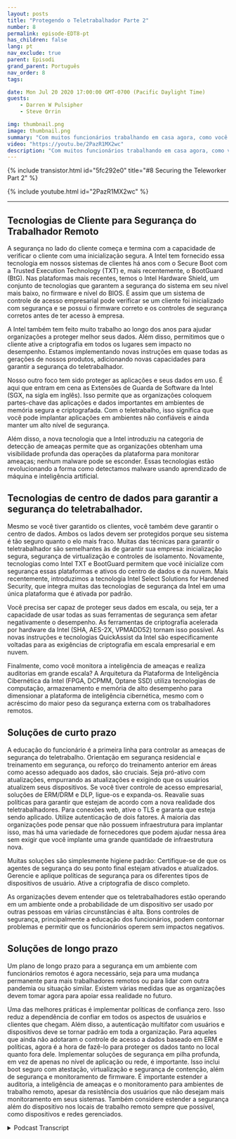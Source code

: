 ```yaml
---
layout: posts
title: "Protegendo o Teletrabalhador Parte 2"
number: 8
permalink: episode-EDT8-pt
has_children: false
lang: pt
nav_exclude: true
parent: Episodi
grand_parent: Português
nav_order: 8
tags:

date: Mon Jul 20 2020 17:00:00 GMT-0700 (Pacific Daylight Time)
guests:
    - Darren W Pulsipher
    - Steve Orrin

img: thumbnail.png
image: thumbnail.png
summary: "Com muitos funcionários trabalhando em casa agora, como você se certifica de que eles estão trabalhando com segurança e ainda lhes dá a flexibilidade necessária para concluir seus trabalhos? Neste episódio, Darren e convidado especial Steve Orrin, CTO da Intel Federal, discutem como aproveitar a tecnologia Intel para ajudar efetivamente a garantir a segurança do teletrabalhador."
video: "https://youtu.be/2PazR1MX2wc"
description: "Com muitos funcionários trabalhando em casa agora, como você se certifica de que eles estão trabalhando com segurança e ainda lhes dá a flexibilidade necessária para concluir seus trabalhos? Neste episódio, Darren e convidado especial Steve Orrin, CTO da Intel Federal, discutem como aproveitar a tecnologia Intel para ajudar efetivamente a garantir a segurança do teletrabalhador."
---
```


<div>
{% include transistor.html id="5fc292e0" title="#8 Securing the Teleworker Part 2" %}

{% include youtube.html id="2PazR1MX2wc" %}
</div>

---

## Tecnologias de Cliente para Segurança do Trabalhador Remoto

A segurança no lado do cliente começa e termina com a capacidade de verificar o cliente com uma inicialização segura. A Intel tem fornecido essa tecnologia em nossos sistemas de clientes há anos com o Secure Boot com a Trusted Execution Technology (TXT) e, mais recentemente, o BootGuard (BtG). Nas plataformas mais recentes, temos o Intel Hardware Shield, um conjunto de tecnologias que garantem a segurança do sistema em seu nível mais baixo, no firmware e nível do BIOS. É assim que um sistema de controle de acesso empresarial pode verificar se um cliente foi inicializado com segurança e se possui o firmware correto e os controles de segurança corretos antes de ter acesso à empresa.

A Intel também tem feito muito trabalho ao longo dos anos para ajudar organizações a proteger melhor seus dados. Além disso, permitimos que o cliente ative a criptografia em todos os lugares sem impacto no desempenho. Estamos implementando novas instruções em quase todas as gerações de nossos produtos, adicionando novas capacidades para garantir a segurança do teletrabalhador.

Nosso outro foco tem sido proteger as aplicações e seus dados em uso. É aqui que entram em cena as Extensões de Guarda de Software da Intel (SGX, na sigla em inglês). Isso permite que as organizações coloquem partes-chave das aplicações e dados importantes em ambientes de memória segura e criptografada. Com o teletrabalho, isso significa que você pode implantar aplicações em ambientes não confiáveis e ainda manter um alto nível de segurança.

Além disso, a nova tecnologia que a Intel introduziu na categoria de detecção de ameaças permite que as organizações obtenham uma visibilidade profunda das operações da plataforma para monitorar ameaças; nenhum malware pode se esconder. Essas tecnologias estão revolucionando a forma como detectamos malware usando aprendizado de máquina e inteligência artificial.

## Tecnologias de centro de dados para garantir a segurança do teletrabalhador.

Mesmo se você tiver garantido os clientes, você também deve garantir o centro de dados. Ambos os lados devem ser protegidos porque seu sistema é tão seguro quanto o elo mais fraco. Muitas das técnicas para garantir o teletrabalhador são semelhantes às de garantir sua empresa: inicialização segura, segurança de virtualização e controles de isolamento. Novamente, tecnologias como Intel TXT e BootGuard permitem que você inicialize com segurança essas plataformas e ativos do centro de dados e da nuvem. Mais recentemente, introduzimos a tecnologia Intel Select Solutions for Hardened Security, que integra muitas das tecnologias de segurança da Intel em uma única plataforma que é ativada por padrão.

Você precisa ser capaz de proteger seus dados em escala, ou seja, ter a capacidade de usar todas as suas ferramentas de segurança sem afetar negativamente o desempenho. As ferramentas de criptografia acelerada por hardware da Intel (SHA, AES-2X, VPMADD52) tornam isso possível. As novas instruções e tecnologias QuickAssist da Intel são especificamente voltadas para as exigências de criptografia em escala empresarial e em nuvem.

Finalmente, como você monitora a inteligência de ameaças e realiza auditorias em grande escala? A Arquitetura da Plataforma de Inteligência Cibernética da Intel (FPGA, DCPMM, Optane SSD) utiliza tecnologias de computação, armazenamento e memória de alto desempenho para dimensionar a plataforma de inteligência cibernética, mesmo com o acréscimo do maior peso da segurança externa com os trabalhadores remotos.

## Soluções de curto prazo

A educação do funcionário é a primeira linha para controlar as ameaças de segurança do teletrabalho. Orientação em segurança residencial e treinamento em segurança, ou reforço do treinamento anterior em áreas como acesso adequado aos dados, são cruciais. Seja pró-ativo com atualizações, empurrando as atualizações e exigindo que os usuários atualizem seus dispositivos. Se você tiver controle de acesso empresarial, soluções de ERM/DRM e DLP, ligue-os e expanda-os. Reavalie suas políticas para garantir que estejam de acordo com a nova realidade dos teletrabalhadores. Para conexões web, ative o TLS e garanta que esteja sendo aplicado. Utilize autenticação de dois fatores. A maioria das organizações pode pensar que não possuem infraestrutura para implantar isso, mas há uma variedade de fornecedores que podem ajudar nessa área sem exigir que você implante uma grande quantidade de infraestrutura nova.

Muitas soluções são simplesmente higiene padrão: Certifique-se de que os agentes de segurança do seu ponto final estejam ativados e atualizados. Gerencie e aplique políticas de segurança para os diferentes tipos de dispositivos de usuário. Ative a criptografia de disco completo.

As organizações devem entender que os teletrabalhadores estão operando em um ambiente onde a probabilidade de um dispositivo ser usado por outras pessoas em várias circunstâncias é alta. Bons controles de segurança, principalmente a educação dos funcionários, podem contornar problemas e permitir que os funcionários operem sem impactos negativos.

## Soluções de longo prazo

Um plano de longo prazo para a segurança em um ambiente com funcionários remotos é agora necessário, seja para uma mudança permanente para mais trabalhadores remotos ou para lidar com outra pandemia ou situação similar. Existem várias medidas que as organizações devem tomar agora para apoiar essa realidade no futuro.

Uma das melhores práticas é implementar políticas de confiança zero. Isso reduz a dependência de confiar em todos os aspectos de usuários e clientes que chegam. Além disso, a autenticação multifator com usuários e dispositivos deve se tornar padrão em toda a organização. Para aqueles que ainda não adotaram o controle de acesso a dados baseado em ERM e políticas, agora é a hora de fazê-lo para proteger os dados tanto no local quanto fora dele. Implementar soluções de segurança em pilha profunda, em vez de apenas no nível de aplicação ou rede, é importante. Isso inclui boot seguro com atestação, virtualização e segurança de contenção, além de segurança e monitoramento de firmware. É importante estender a auditoria, a inteligência de ameaças e o monitoramento para ambientes de trabalho remoto, apesar da resistência dos usuários que não desejam mais monitoramento em seus sistemas. Também considere estender a segurança além do dispositivo nos locais de trabalho remoto sempre que possível, como dispositivos e redes gerenciados.



<details>
<summary> Podcast Transcript </summary>

<p></p>

</details>
